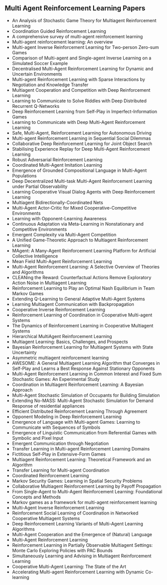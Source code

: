 <h2>Multi Agent Reinforcement Learning Papers </h2>

<ul>

     
          
             

 <li><a target="_blank" href="https://github.com/manjunath5496/Multi-Agent-Reinforcement-Learning-Papers/blob/master/agl(1).pdf" style="text-decoration:none;">An Analysis of Stochastic Game Theory for Multiagent Reinforcement Learning</a></li>

 <li><a target="_blank" href="https://github.com/manjunath5496/Multi-Agent-Reinforcement-Learning-Papers/blob/master/agl(2).pdf" style="text-decoration:none;">Coordination Guided Reinforcement Learning</a></li>

<li><a target="_blank" href="https://github.com/manjunath5496/Multi-Agent-Reinforcement-Learning-Papers/blob/master/agl(3).pdf" style="text-decoration:none;">A comprehensive survey of multi-agent reinforcement learning </a></li>
 <li><a target="_blank" href="https://github.com/manjunath5496/Multi-Agent-Reinforcement-Learning-Papers/blob/master/agl(4).pdf" style="text-decoration:none;">Multi-agent reinforcement learning: An overview</a></li>                              
<li><a target="_blank" href="https://github.com/manjunath5496/Multi-Agent-Reinforcement-Learning-Papers/blob/master/agl(5).pdf" style="text-decoration:none;">Multi-agent Inverse Reinforcement Learning for Two-person Zero-sum Games</a></li>
<li><a target="_blank" href="https://github.com/manjunath5496/Multi-Agent-Reinforcement-Learning-Papers/blob/master/agl(6).pdf" style="text-decoration:none;">Comparison of Multi-agent and Single-agent Inverse Learning on a Simulated Soccer Example</a></li>
 <li><a target="_blank" href="https://github.com/manjunath5496/Multi-Agent-Reinforcement-Learning-Papers/blob/master/agl(7).pdf" style="text-decoration:none;">Decentralised Multi-Agent Reinforcement Learning for Dynamic and Uncertain Environments</a></li>

 <li><a target="_blank" href="https://github.com/manjunath5496/Multi-Agent-Reinforcement-Learning-Papers/blob/master/agl(8).pdf" style="text-decoration:none;"> Multi-agent Reinforcement Learning with Sparse Interactions by Negotiation and Knowledge Transfer</a></li>
   <li><a target="_blank" href="https://github.com/manjunath5496/Multi-Agent-Reinforcement-Learning-Papers/blob/master/agl(9).pdf" style="text-decoration:none;">Multiagent Cooperation and Competition with Deep Reinforcement Learning</a></li>
  
   
 <li><a target="_blank" href="https://github.com/manjunath5496/Multi-Agent-Reinforcement-Learning-Papers/blob/master/agl(10).pdf" style="text-decoration:none;">Learning to Communicate to Solve Riddles with Deep Distributed Recurrent Q-Networks</a></li>                              
<li><a target="_blank" href="https://github.com/manjunath5496/Multi-Agent-Reinforcement-Learning-Papers/blob/master/agl(11).pdf" style="text-decoration:none;">Deep Reinforcement Learning from Self-Play in Imperfect-Information Games</a></li>
<li><a target="_blank" href="https://github.com/manjunath5496/Multi-Agent-Reinforcement-Learning-Papers/blob/master/agl(12).pdf" style="text-decoration:none;">Learning to Communicate with Deep Multi-Agent Reinforcement Learning</a></li>
<li><a target="_blank" href="https://github.com/manjunath5496/Multi-Agent-Reinforcement-Learning-Papers/blob/master/agl(13).pdf" style="text-decoration:none;">Safe, Multi-Agent, Reinforcement Learning for Autonomous Driving</a></li>

<li><a target="_blank" href="https://github.com/manjunath5496/Multi-Agent-Reinforcement-Learning-Papers/blob/master/agl(14).pdf" style="text-decoration:none;">Multi-agent Reinforcement Learning in Sequential Social Dilemmas</a></li>
                              
<li><a target="_blank" href="https://github.com/manjunath5496/Multi-Agent-Reinforcement-Learning-Papers/blob/master/agl(15).pdf" style="text-decoration:none;">Collaborative Deep Reinforcement Learning for Joint Object Search</a></li>

<li><a target="_blank" href="https://github.com/manjunath5496/Multi-Agent-Reinforcement-Learning-Papers/blob/master/agl(16).pdf" style="text-decoration:none;">Stabilising Experience Replay for Deep Multi-Agent Reinforcement Learning</a></li>

  <li><a target="_blank" href="https://github.com/manjunath5496/Multi-Agent-Reinforcement-Learning-Papers/blob/master/agl(17).pdf" style="text-decoration:none;">Robust Adversarial Reinforcement Learning</a></li>   
  
<li><a target="_blank" href="https://github.com/manjunath5496/Multi-Agent-Reinforcement-Learning-Papers/blob/master/agl(18).pdf" style="text-decoration:none;">Coordinated Multi-Agent Imitation Learning</a></li> 

  
<li><a target="_blank" href="https://github.com/manjunath5496/Multi-Agent-Reinforcement-Learning-Papers/blob/master/agl(19).pdf" style="text-decoration:none;">Emergence of Grounded Compositional Language in Multi-Agent Populations</a></li> 

<li><a target="_blank" href="https://github.com/manjunath5496/Multi-Agent-Reinforcement-Learning-Papers/blob/master/agl(20).pdf" style="text-decoration:none;"> Deep Decentralized Multi-task Multi-Agent Reinforcement Learning under Partial Observability</a></li>

<li><a target="_blank" href="https://github.com/manjunath5496/Multi-Agent-Reinforcement-Learning-Papers/blob/master/agl(21).pdf" style="text-decoration:none;">Learning Cooperative Visual Dialog Agents with Deep Reinforcement Learning</a></li>
<li><a target="_blank" href="https://github.com/manjunath5496/Multi-Agent-Reinforcement-Learning-Papers/blob/master/agl(22).pdf" style="text-decoration:none;">Multiagent Bidirectionally-Coordinated Nets</a></li> 
 <li><a target="_blank" href="https://github.com/manjunath5496/Multi-Agent-Reinforcement-Learning-Papers/blob/master/agl(23).pdf" style="text-decoration:none;">Multi-Agent Actor-Critic for Mixed Cooperative-Competitive Environments</a></li> 
 

   <li><a target="_blank" href="https://github.com/manjunath5496/Multi-Agent-Reinforcement-Learning-Papers/blob/master/agl(24).pdf" style="text-decoration:none;">Learning with Opponent-Learning Awareness</a></li>
 
   <li><a target="_blank" href="https://github.com/manjunath5496/Multi-Agent-Reinforcement-Learning-Papers/blob/master/agl(25).pdf" style="text-decoration:none;">Continuous Adaptation via Meta-Learning in Nonstationary and Competitive Environments</a></li>                              
 <li><a target="_blank" href="https://github.com/manjunath5496/Multi-Agent-Reinforcement-Learning-Papers/blob/master/agl(26).pdf" style="text-decoration:none;">Emergent Complexity via Multi-Agent Competition</a></li>
 <li><a target="_blank" href="https://github.com/manjunath5496/Multi-Agent-Reinforcement-Learning-Papers/blob/master/agl(27).pdf" style="text-decoration:none;">A Unified Game-Theoretic Approach to Multiagent Reinforcement Learning</a></li>
   
 
   <li><a target="_blank" href="https://github.com/manjunath5496/Multi-Agent-Reinforcement-Learning-Papers/blob/master/agl(28).pdf" style="text-decoration:none;">MAgent: A Many-Agent Reinforcement Learning Platform for Artificial Collective Intelligence</a></li>
 
   <li><a target="_blank" href="https://github.com/manjunath5496/Multi-Agent-Reinforcement-Learning-Papers/blob/master/agl(29).pdf" style="text-decoration:none;">Mean Field Multi-Agent Reinforcement Learning</a></li>                              

  <li><a target="_blank" href="https://github.com/manjunath5496/Multi-Agent-Reinforcement-Learning-Papers/blob/master/agl(30).pdf" style="text-decoration:none;">Multi-Agent Reinforcement Learning: A Selective Overview of Theories and Algorithms</a></li>
 
   <li><a target="_blank" href="https://github.com/manjunath5496/Multi-Agent-Reinforcement-Learning-Papers/blob/master/agl(31).pdf" style="text-decoration:none;">CLEANing the Reward: Counterfactual Actions Remove Exploratory Action Noise in Multiagent Learning</a></li> 
    <li><a target="_blank" href="https://github.com/manjunath5496/Multi-Agent-Reinforcement-Learning-Papers/blob/master/agl(32).pdf" style="text-decoration:none;">Reinforcement Learning to Play an Optimal Nash Equilibrium in Team Markov Games</a></li> 

   <li><a target="_blank" href="https://github.com/manjunath5496/Multi-Agent-Reinforcement-Learning-Papers/blob/master/agl(33).pdf" style="text-decoration:none;">Extending Q-Learning to General Adaptive Multi-Agent Systems</a></li>                              

  <li><a target="_blank" href="https://github.com/manjunath5496/Multi-Agent-Reinforcement-Learning-Papers/blob/master/agl(34).pdf" style="text-decoration:none;">Learning Multiagent Communication with Backpropagation</a></li> 
 
  <li><a target="_blank" href="https://github.com/manjunath5496/Multi-Agent-Reinforcement-Learning-Papers/blob/master/agl(35).pdf" style="text-decoration:none;">Cooperative Inverse Reinforcement Learning</a></li> 

  <li><a target="_blank" href="https://github.com/manjunath5496/Multi-Agent-Reinforcement-Learning-Papers/blob/master/agl(36).pdf" style="text-decoration:none;">Reinforcement Learning of Coordination in Cooperative Multi-agent Systems</a></li> 
 
<li><a target="_blank" href="https://github.com/manjunath5496/Multi-Agent-Reinforcement-Learning-Papers/blob/master/agl(37).pdf" style="text-decoration:none;">The Dynamics of Reinforcement Learning in Cooperative Multiagent Systems</a></li>
 <li><a target="_blank" href="https://github.com/manjunath5496/Multi-Agent-Reinforcement-Learning-Papers/blob/master/agl(38).pdf" style="text-decoration:none;">Hierarchical MultiAgent Reinforcement Learning</a></li>
<li><a target="_blank" href="https://github.com/manjunath5496/Multi-Agent-Reinforcement-Learning-Papers/blob/master/agl(39).pdf" style="text-decoration:none;">Multiagent Learning: Basics, Challenges, and Prospects</a></li>
 <li><a target="_blank" href="https://github.com/manjunath5496/Multi-Agent-Reinforcement-Learning-Papers/blob/master/agl(40).pdf" style="text-decoration:none;">Bayesian Reinforcement Learning for Multiagent Systems with State Uncertainty</a></li>                              
<li><a target="_blank" href="https://github.com/manjunath5496/Multi-Agent-Reinforcement-Learning-Papers/blob/master/agl(41).pdf" style="text-decoration:none;">Asymmetric multiagent reinforcement learning</a></li>
<li><a target="_blank" href="https://github.com/manjunath5496/Multi-Agent-Reinforcement-Learning-Papers/blob/master/agl(42).pdf" style="text-decoration:none;">AWESOME: A General Multiagent Learning Algorithm that Converges in Self-Play and Learns a Best Response Against Stationary Opponents</a></li>
 
  <li><a target="_blank" href="https://github.com/manjunath5496/Multi-Agent-Reinforcement-Learning-Papers/blob/master/agl(43).pdf" style="text-decoration:none;">Multi-Agent Reinforcement Learning in Common Interest and Fixed Sum Stochastic Games: An Experimental Study</a></li>
 <li><a target="_blank" href="https://github.com/manjunath5496/Multi-Agent-Reinforcement-Learning-Papers/blob/master/agl(44).pdf" style="text-decoration:none;">Coordination in Multiagent Reinforcement Learning: A Bayesian Approach</a></li>
   <li><a target="_blank" href="https://github.com/manjunath5496/Multi-Agent-Reinforcement-Learning-Papers/blob/master/agl(45).pdf" style="text-decoration:none;">Multi-Agent Stochastic Simulation of Occupants for Building Simulation</a></li>  
   
<li><a target="_blank" href="https://github.com/manjunath5496/Multi-Agent-Reinforcement-Learning-Papers/blob/master/agl(46).pdf" style="text-decoration:none;">Extending No-MASS: Multi-Agent Stochastic Simulation for Demand Response of residential appliances</a></li> 
                             
<li><a target="_blank" href="https://github.com/manjunath5496/Multi-Agent-Reinforcement-Learning-Papers/blob/master/agl(47).pdf" style="text-decoration:none;">Efficient Distributed Reinforcement Learning Through Agreement</a></li>
<li><a target="_blank" href="https://github.com/manjunath5496/Multi-Agent-Reinforcement-Learning-Papers/blob/master/agl(48).pdf" style="text-decoration:none;">Opponent Modeling in Deep Reinforcement Learning</a></li>

<li><a target="_blank" href="https://github.com/manjunath5496/Multi-Agent-Reinforcement-Learning-Papers/blob/master/agl(49).pdf" style="text-decoration:none;">Emergence of Language with Multi-agent Games: Learning to Communicate with Sequences of Symbols</a></li>
                              
<li><a target="_blank" href="https://github.com/manjunath5496/Multi-Agent-Reinforcement-Learning-Papers/blob/master/agl(50).pdf" style="text-decoration:none;">Emergence of Linguistic Communication from Referential Games with Symbolic and Pixel Input</a></li>
<li><a target="_blank" href="https://github.com/manjunath5496/Multi-Agent-Reinforcement-Learning-Papers/blob/master/agl(51).pdf" style="text-decoration:none;">Emergent Communication through Negotiation</a></li>
<li><a target="_blank" href="https://github.com/manjunath5496/Multi-Agent-Reinforcement-Learning-Papers/blob/master/agl(52).pdf" style="text-decoration:none;">Transfer Learning in Multi-agent Reinforcement Learning Domains</a></li>

<li><a target="_blank" href="https://github.com/manjunath5496/Multi-Agent-Reinforcement-Learning-Papers/blob/master/agl(53).pdf" style="text-decoration:none;">Fictitious Self-Play in Extensive-Form Games</a></li>
 
<li><a target="_blank" href="https://github.com/manjunath5496/Multi-Agent-Reinforcement-Learning-Papers/blob/master/agl(54).pdf" style="text-decoration:none;">Multiagent Reinforcement Learning: Theoretical Framework and an Algorithm</a></li>

<li><a target="_blank" href="https://github.com/manjunath5496/Multi-Agent-Reinforcement-Learning-Papers/blob/master/agl(55).pdf" style="text-decoration:none;">Transfer Learning for Multi-agent Coordination </a></li>
 
  <li><a target="_blank" href="https://github.com/manjunath5496/Multi-Agent-Reinforcement-Learning-Papers/blob/master/agl(56).pdf" style="text-decoration:none;">Coordinated Reinforcement Learning </a></li>                              

  <li><a target="_blank" href="https://github.com/manjunath5496/Multi-Agent-Reinforcement-Learning-Papers/blob/master/agl(57).pdf" style="text-decoration:none;">Markov Security Games: Learning in Spatial Security Problems </a></li>
 
   <li><a target="_blank" href="https://github.com/manjunath5496/Multi-Agent-Reinforcement-Learning-Papers/blob/master/agl(58).pdf" style="text-decoration:none;">Collaborative Multiagent Reinforcement Learning by Payoff Propagation</a></li>
    <li><a target="_blank" href="https://github.com/manjunath5496/Multi-Agent-Reinforcement-Learning-Papers/blob/master/agl(59).pdf" style="text-decoration:none;">From Single-Agent to Multi-Agent Reinforcement Learning: Foundational Concepts and Methods</a></li>
 
  <li><a target="_blank" href="https://github.com/manjunath5496/Multi-Agent-Reinforcement-Learning-Papers/blob/master/agl(60).pdf" style="text-decoration:none;">Markov games as a framework for multi-agent reinforcement learning</a></li>
 
   <li><a target="_blank" href="https://github.com/manjunath5496/Multi-Agent-Reinforcement-Learning-Papers/blob/master/agl(61).pdf" style="text-decoration:none;">Multi-Agent Inverse Reinforcement Learning</a></li>
 
   <li><a target="_blank" href="https://github.com/manjunath5496/Multi-Agent-Reinforcement-Learning-Papers/blob/master/agl(62).pdf" style="text-decoration:none;">Reinforcement Social Learning of Coordination in Networked Cooperative Multiagent Systems</a></li>
 
   <li><a target="_blank" href="https://github.com/manjunath5496/Multi-Agent-Reinforcement-Learning-Papers/blob/master/agl(63).pdf" style="text-decoration:none;">Deep Reinforcement Learning Variants of Multi-Agent Learning Algorithms</a></li>                              

  <li><a target="_blank" href="https://github.com/manjunath5496/Multi-Agent-Reinforcement-Learning-Papers/blob/master/agl(64).pdf" style="text-decoration:none;">Multi-Agent Cooperation and the Emergence of (Natural) Language</a></li>
 
   <li><a target="_blank" href="https://github.com/manjunath5496/Multi-Agent-Reinforcement-Learning-Papers/blob/master/agl(65).pdf" style="text-decoration:none;">Multi-Agent Reinforcement Learning </a></li> 

   <li><a target="_blank" href="https://github.com/manjunath5496/Multi-Agent-Reinforcement-Learning-Papers/blob/master/agl(66).pdf" style="text-decoration:none;">Reinforcement Learning in Partially Observable Multiagent Settings: Monte Carlo Exploring Policies with PAC Bounds</a></li> 
 
   <li><a target="_blank" href="https://github.com/manjunath5496/Multi-Agent-Reinforcement-Learning-Papers/blob/master/agl(67).pdf" style="text-decoration:none;">Simultaneously Learning and Advising in Multiagent Reinforcement Learning</a></li>                              

  <li><a target="_blank" href="https://github.com/manjunath5496/Multi-Agent-Reinforcement-Learning-Papers/blob/master/agl(68).pdf" style="text-decoration:none;">Cooperative Multi-Agent Learning: The State of the Art</a></li> 
 
  
   <li><a target="_blank" href="https://github.com/manjunath5496/Multi-Agent-Reinforcement-Learning-Papers/blob/master/agl(69).pdf" style="text-decoration:none;">Accelerating Multi-agent Reinforcement Learning with Dynamic Co-learning</a></li>                              

  </ul>
